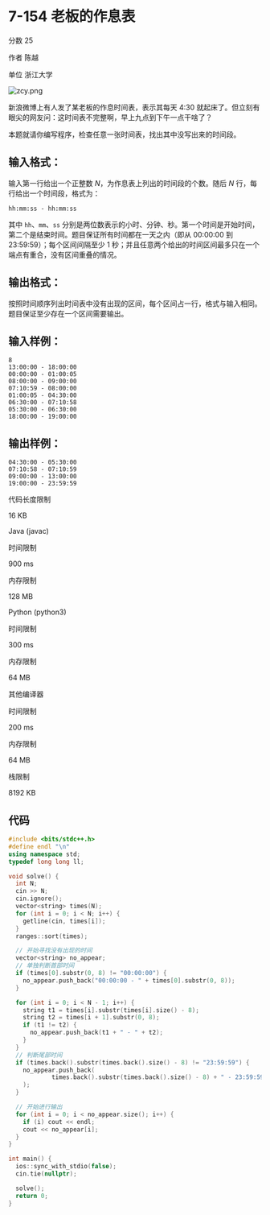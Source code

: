 # **7-154 老板的作息表**

分数 25

作者 陈越

单位 浙江大学

![zcy.png](https://gitee.com/chen-houchao/images/raw/master/img/20250302222044509.png)

新浪微博上有人发了某老板的作息时间表，表示其每天 4:30 就起床了。但立刻有眼尖的网友问：这时间表不完整啊，早上九点到下午一点干啥了？

本题就请你编写程序，检查任意一张时间表，找出其中没写出来的时间段。

## 输入格式：

输入第一行给出一个正整数 *N*，为作息表上列出的时间段的个数。随后 *N* 行，每行给出一个时间段，格式为：

```
hh:mm:ss - hh:mm:ss
```

其中 `hh`、`mm`、`ss` 分别是两位数表示的小时、分钟、秒。第一个时间是开始时间，第二个是结束时间。题目保证所有时间都在一天之内（即从 00:00:00 到 23:59:59）；每个区间间隔至少 1 秒；并且任意两个给出的时间区间最多只在一个端点有重合，没有区间重叠的情况。

## 输出格式：

按照时间顺序列出时间表中没有出现的区间，每个区间占一行，格式与输入相同。题目保证至少存在一个区间需要输出。

## 输入样例：

```in
8
13:00:00 - 18:00:00
00:00:00 - 01:00:05
08:00:00 - 09:00:00
07:10:59 - 08:00:00
01:00:05 - 04:30:00
06:30:00 - 07:10:58
05:30:00 - 06:30:00
18:00:00 - 19:00:00
```

## 输出样例：

```out
04:30:00 - 05:30:00
07:10:58 - 07:10:59
09:00:00 - 13:00:00
19:00:00 - 23:59:59
```

代码长度限制

16 KB

Java (javac)

时间限制

900 ms

内存限制

128 MB

Python (python3)

时间限制

300 ms

内存限制

64 MB

其他编译器

时间限制

200 ms

内存限制

64 MB

栈限制

8192 KB

## 代码

```cpp
#include <bits/stdc++.h>
#define endl "\n"
using namespace std;
typedef long long ll;

void solve() {
  int N;
  cin >> N;
  cin.ignore();
  vector<string> times(N);
  for (int i = 0; i < N; i++) {
    getline(cin, times[i]);
  }
  ranges::sort(times);

  // 开始寻找没有出现的时间
  vector<string> no_appear;
  // 单独判断首部时间
  if (times[0].substr(0, 8) != "00:00:00") {
    no_appear.push_back("00:00:00 - " + times[0].substr(0, 8));
  }

  for (int i = 0; i < N - 1; i++) {
    string t1 = times[i].substr(times[i].size() - 8);
    string t2 = times[i + 1].substr(0, 8);
    if (t1 != t2) {
      no_appear.push_back(t1 + " - " + t2);
    }
  }
  // 判断尾部时间
  if (times.back().substr(times.back().size() - 8) != "23:59:59") {
    no_appear.push_back(
            times.back().substr(times.back().size() - 8) + " - 23:59:59"
    );
  }

  // 开始进行输出
  for (int i = 0; i < no_appear.size(); i++) {
    if (i) cout << endl;
    cout << no_appear[i];
  }
}

int main() {
  ios::sync_with_stdio(false);
  cin.tie(nullptr);

  solve();
  return 0;
}
```


